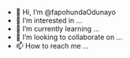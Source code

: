- 👋 Hi, I’m @fapohundaOdunayo
- 👀 I’m interested in ...
- 🌱 I’m currently learning ...
- 💞️ I’m looking to collaborate on ...
- 📫 How to reach me ...

<!---
fapohundaOdunayo/fapohundaOdunayo is a ✨ special ✨ repository because its `README.md` (this file) appears on your GitHub profile.
You can click the Preview link to take a look at your changes.
--->
